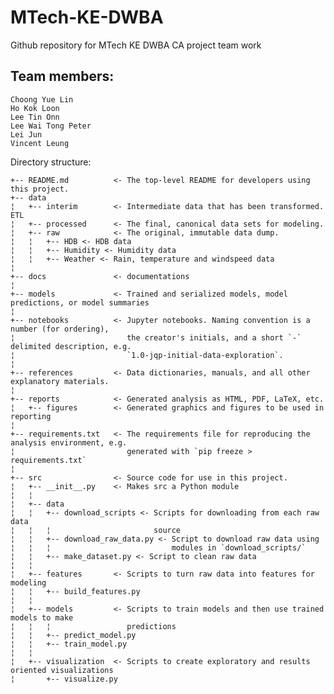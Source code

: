 # MTech-KE-DWBA
Github repository for MTech KE DWBA CA project team work

## Team members:
    Choong Yue Lin
    Ho Kok Loon
    Lee Tin Onn
    Lee Wai Tong Peter
    Lei Jun
    Vincent Leung

Directory structure:

    +-- README.md          <- The top-level README for developers using this project.
    +-- data
    ¦   +-- interim        <- Intermediate data that has been transformed. ETL
    ¦   +-- processed      <- The final, canonical data sets for modeling.
    ¦   +-- raw            <- The original, immutable data dump.
    ¦   ¦   +-- HDB <- HDB data
    ¦   ¦   +-- Humidity <- Humidity data
    ¦   ¦   +-- Weather <- Rain, temperature and windspeed data
    ¦
    +-- docs               <- documentations
    ¦
    +-- models             <- Trained and serialized models, model predictions, or model summaries
    ¦
    +-- notebooks          <- Jupyter notebooks. Naming convention is a number (for ordering),
    ¦                         the creator's initials, and a short `-` delimited description, e.g.
    ¦                         `1.0-jqp-initial-data-exploration`.
    ¦
    +-- references         <- Data dictionaries, manuals, and all other explanatory materials.
    ¦
    +-- reports            <- Generated analysis as HTML, PDF, LaTeX, etc.
    ¦   +-- figures        <- Generated graphics and figures to be used in reporting
    ¦
    +-- requirements.txt   <- The requirements file for reproducing the analysis environment, e.g.
    ¦                         generated with `pip freeze > requirements.txt`
    ¦
    +-- src                <- Source code for use in this project.
    ¦   +-- __init__.py    <- Makes src a Python module
    ¦   ¦
    ¦   +-- data
    ¦   ¦   +-- download_scripts <- Scripts for downloading from each raw data
    ¦   ¦   ¦                       source
    ¦   ¦   +-- download_raw_data.py <- Script to download raw data using
    ¦   ¦   ¦                           modules in `download_scripts/`
    ¦   ¦   +-- make_dataset.py <- Script to clean raw data
    ¦   ¦
    ¦   +-- features       <- Scripts to turn raw data into features for modeling
    ¦   ¦   +-- build_features.py
    ¦   ¦
    ¦   +-- models         <- Scripts to train models and then use trained models to make
    ¦   ¦   ¦                 predictions
    ¦   ¦   +-- predict_model.py
    ¦   ¦   +-- train_model.py
    ¦   ¦
    ¦   +-- visualization  <- Scripts to create exploratory and results oriented visualizations
    ¦       +-- visualize.py
